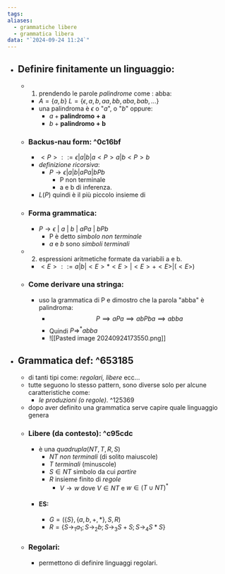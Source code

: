```yaml
---
tags: 
aliases:
  - grammatiche libere
  - grammatica libera
data: "`2024-09-24 11:24`"
---
```

- ## Definire finitamente un linguaggio:
	- 1) prendendo le parole _palindrome_ come : abba:
		- $A=\{a,b\}$ $L=\{\epsilon, a,b, aa,bb, aba, bab,...\}$
		- una palindroma è $\epsilon$ o "_a_", o "_b_" oppure:
			- $a+\mathbf{palindromo+ a}$
			- $b+\mathbf{palindromo+ b}$
	- ### Backus-nau form: ^0c16bf
		- $<P>::= \epsilon|a|b|a<P>a| b<P>b$ 
		- _definizione ricorsiva_:
			- $P\to \epsilon|a|b|aPa|bPb$
				- P non terminale 
				- a e b di inferenza.
		- $L(P)$ quindi è il più piccolo insieme di  
	- ### Forma grammatica:
		- $P\to \epsilon\ |\ a\ |\ b\ |\ aPa\ |\ bPb$
			- P è detto _simbolo non terminale_
			- _a_ e _b_ sono _simboli terminali_
	- 2) espressioni aritmetiche formate da variabili a e b.
		- $<E>::= a|b|<E>*<E>|<E>+<E>|(<E>)$
	- ### Come derivare una stringa:
		- uso la grammatica di P e dimostro che la parola "abba" è palindroma:
			- $$P\implies aPa \implies abPba \implies abba$$
			- Quindi $P \Rightarrow^{*} abba$ 
			- ![[Pasted image 20240924173550.png]]
- ## Grammatica def: ^653185
	- di tanti tipi come: _regolari, libere_ ecc...
	- tutte seguono lo stesso pattern, sono diverse solo per alcune caratteristiche come:
		- _le produzioni (o regole)_. ^125369
	- dopo aver definito una grammatica serve capire quale linguaggio genera
	- ### Libere (da contesto): ^c95cdc
		- è una _quadrupla_$(NT, T, R, S)$ 
			- $NT$ _non terminali_ (di solito maiuscole)
			- $T$ _terminali_ (minuscole)
			- $S \in NT$ simbolo da cui _partire_
			- $R$ insieme finito di _regole_
				- $V\to w$ dove $V\in NT$ e $w\in (T\cup NT)^{*}$
		- #### ES:
			- $G=(\{ S\}, \{a,b,+,*\},S,R )$
			- $R=\{S\to_{1}a_{1}; S\to_{2} b; S\to_{3}S+S; S\to_{4}S*S\}$ 
	- ### Regolari:
		- permettono di definire linguaggi regolari. 